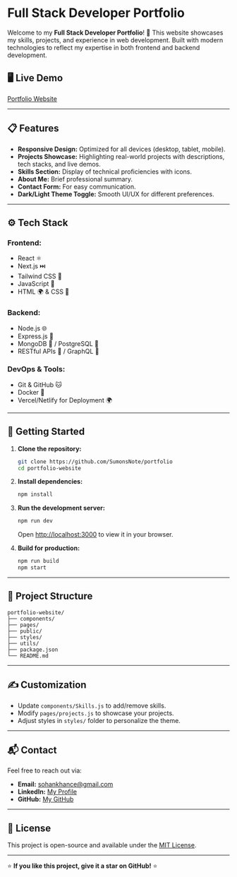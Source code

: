 # Full Stack Developer Portfolio

Welcome to my **Full Stack Developer Portfolio**! 🚀 This website showcases my skills, projects, and experience in web development. Built with modern technologies to reflect my expertise in both frontend and backend development.

## 🖥️ Live Demo

[Portfolio Website](https://sumonsnote.vercel.app/)

---

## 📋 Features

- **Responsive Design:** Optimized for all devices (desktop, tablet, mobile).
- **Projects Showcase:** Highlighting real-world projects with descriptions, tech stacks, and live demos.
- **Skills Section:** Display of technical proficiencies with icons.
- **About Me:** Brief professional summary.
- **Contact Form:** For easy communication.
- **Dark/Light Theme Toggle:** Smooth UI/UX for different preferences.

---

## ⚙️ Tech Stack

### **Frontend:**

- React ⚛️
- Next.js ⏭️
- Tailwind CSS 💨
- JavaScript 📜
- HTML 🌍 & CSS 🎨

### **Backend:**

- Node.js 🌐
- Express.js 🚀
- MongoDB 🍃 / PostgreSQL 🐘
- RESTful APIs 🔗 / GraphQL 🔺

### **DevOps & Tools:**

- Git & GitHub 🐱
- Docker 🐳
- Vercel/Netlify for Deployment 🌍

---

## 🚀 Getting Started

1. **Clone the repository:**

   ```bash
   git clone https://github.com/SumonsNote/portfolio
   cd portfolio-website
   ```

2. **Install dependencies:**

   ```bash
   npm install
   ```

3. **Run the development server:**

   ```bash
   npm run dev
   ```

   Open [http://localhost:3000](http://localhost:3000) to view it in your browser.

4. **Build for production:**
   ```bash
   npm run build
   npm start
   ```

---

## 📂 Project Structure

```
portfolio-website/
├── components/
├── pages/
├── public/
├── styles/
├── utils/
├── package.json
└── README.md
```

---

## ✍️ Customization

- Update `components/Skills.js` to add/remove skills.
- Modify `pages/projects.js` to showcase your projects.
- Adjust styles in `styles/` folder to personalize the theme.

---

## 📬 Contact

Feel free to reach out via:

- **Email:** sohankhance@gmail.com
- **LinkedIn:** [My Profile](https://www.linkedin.com/in/sumonsnote/)
- **GitHub:** [My GitHub](https://github.com/SumonsNote)

---

## 📜 License

This project is open-source and available under the [MIT License](LICENSE).

---

⭐ **If you like this project, give it a star on GitHub!** ⭐
